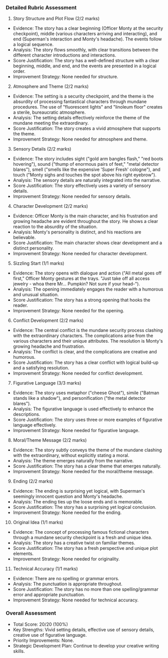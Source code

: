 ### Detailed Rubric Assessment

1. Story Structure and Plot Flow (2/2 marks)

- Evidence: The story has a clear beginning (Officer Monty at the security checkpoint), middle (various characters arriving and interacting), and end (Superman's interaction and Monty's headache). The events follow a logical sequence.
- Analysis: The story flows smoothly, with clear transitions between the different character introductions and interactions.
- Score Justification: The story has a well-defined structure with a clear beginning, middle, and end, and the events are presented in a logical order.
- Improvement Strategy: None needed for structure.

2. Atmosphere and Theme (2/2 marks)

- Evidence: The setting is a security checkpoint, and the theme is the absurdity of processing fantastical characters through mundane procedures. The use of "fluorescent lights" and "linoleum floor" creates a sterile, bureaucratic atmosphere.
- Analysis: The setting details effectively reinforce the theme of the mundane meeting the extraordinary.
- Score Justification: The story creates a vivid atmosphere that supports the theme.
- Improvement Strategy: None needed for atmosphere and theme.

3. Sensory Details (2/2 marks)

- Evidence: The story includes sight ("gold arm bangles flash," "red boots hovering"), sound ("thump of enormous pairs of feet," "metal detector blares"), smell ("smells like the expensive 'Super Fresh' cologne"), and touch ("Monty sighs and touches the spot above his right eyebrow").
- Analysis: The sensory details are naturally integrated into the narrative.
- Score Justification: The story effectively uses a variety of sensory details.
- Improvement Strategy: None needed for sensory details.

4. Character Development (2/2 marks)

- Evidence: Officer Monty is the main character, and his frustration and growing headache are evident throughout the story. He shows a clear reaction to the absurdity of the situation.
- Analysis: Monty's personality is distinct, and his reactions are believable.
- Score Justification: The main character shows clear development and a distinct personality.
- Improvement Strategy: None needed for character development.

5. Sizzling Start (1/1 marks)

- Evidence: The story opens with dialogue and action ("All metal goes off first," Officer Monty gestures at the trays. "Just take off all access jewelry - whoa there Mr... Pumpkin? Not sure if your head-").
- Analysis: The opening immediately engages the reader with a humorous and unusual situation.
- Score Justification: The story has a strong opening that hooks the reader.
- Improvement Strategy: None needed for the opening.

6. Conflict Development (2/2 marks)

- Evidence: The central conflict is the mundane security process clashing with the extraordinary characters. The complications arise from the various characters and their unique attributes. The resolution is Monty's growing headache and frustration.
- Analysis: The conflict is clear, and the complications are creative and humorous.
- Score Justification: The story has a clear conflict with logical build-up and a satisfying resolution.
- Improvement Strategy: None needed for conflict development.

7. Figurative Language (3/3 marks)

- Evidence: The story uses metaphor ("cheese Ghost"), simile ("Batman stands like a shadow"), and personification ("the metal detector blares").
- Analysis: The figurative language is used effectively to enhance the descriptions.
- Score Justification: The story uses three or more examples of figurative language effectively.
- Improvement Strategy: None needed for figurative language.

8. Moral/Theme Message (2/2 marks)

- Evidence: The story subtly conveys the theme of the mundane clashing with the extraordinary, without explicitly stating a moral.
- Analysis: The theme emerges naturally from the narrative.
- Score Justification: The story has a clear theme that emerges naturally.
- Improvement Strategy: None needed for the moral/theme message.

9. Ending (2/2 marks)

- Evidence: The ending is surprising yet logical, with Superman's seemingly innocent question and Monty's headache.
- Analysis: The ending ties up the loose ends and is memorable.
- Score Justification: The story has a surprising yet logical conclusion.
- Improvement Strategy: None needed for the ending.

10. Original Idea (1/1 marks)

- Evidence: The concept of processing famous fictional characters through a mundane security checkpoint is a fresh and unique idea.
- Analysis: The story has a creative twist on familiar themes.
- Score Justification: The story has a fresh perspective and unique plot elements.
- Improvement Strategy: None needed for originality.

11. Technical Accuracy (1/1 marks)

- Evidence: There are no spelling or grammar errors.
- Analysis: The punctuation is appropriate throughout.
- Score Justification: The story has no more than one spelling/grammar error and appropriate punctuation.
- Improvement Strategy: None needed for technical accuracy.

### Overall Assessment

- Total Score: 20/20 (100%)
- Key Strengths: Vivid setting details, effective use of sensory details, creative use of figurative language.
- Priority Improvements: None.
- Strategic Development Plan: Continue to develop your creative writing skills.
